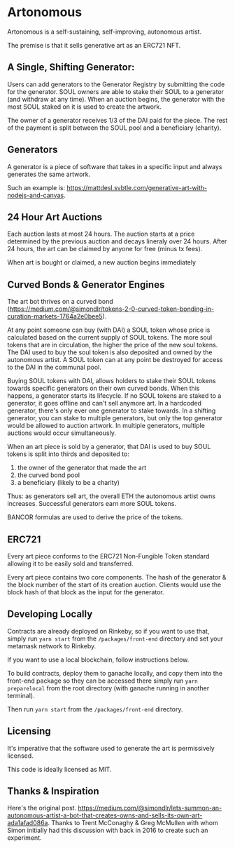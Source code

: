 # Artonomous

Artonomous is a self-sustaining, self-improving, autonomous artist.

The premise is that it sells generative art as an ERC721 NFT.

## A Single, Shifting Generator:

Users can add generators to the Generator Registry by submitting the code for the generator. SOUL owners are able to stake their SOUL to a generator (and withdraw at any time). When an auction begins, the generator with the most SOUL staked on it is used to create the artwork.

The owner of a generator receives 1/3 of the DAI paid for the piece. The rest of the payment is split between the SOUL pool and a beneficiary (charity).

## Generators

A generator is a piece of software that takes in a specific input and always generates the same artwork.

Such an example is: https://mattdesl.svbtle.com/generative-art-with-nodejs-and-canvas.

## 24 Hour Art Auctions

Each auction lasts at most 24 hours. The auction starts at a price determined by the previous auction and decays lineraly over 24 hours. After 24 hours, the art can be claimed by anyone for free (minus tx fees).

When art is bought or claimed, a new auction begins immediately

## Curved Bonds & Generator Engines

The art bot thrives on a curved bond (https://medium.com/@simondlr/tokens-2-0-curved-token-bonding-in-curation-markets-1764a2e0bee5).

At any point someone can buy (with DAI) a SOUL token whose price is calculated based on the current supply of SOUL tokens. The more soul tokens that are in circulation, the higher the price of the new soul tokens. The DAI used to buy the soul token is also deposited and owned by the autonomous artist. A SOUL token can at any point be destroyed for access to the DAI in the communal pool.

Buying SOUL tokens with DAI, allows holders to stake their SOUL tokens towards specific generators on their own curved bonds. When this happens, a generator starts its lifecycle. If no SOUL tokens are staked to a generator, it goes offline and can't sell anymore art. In a hardcoded generator, there's only ever one generator to stake towards. In a shifting generator, you can stake to multiple generators, but only the top generator would be allowed to auction artwork. In multiple generators, multiple auctions would occur simultaneously.

When an art piece is sold by a generator, that DAI is used to buy SOUL tokens is split into thirds and deposited to:

1. the owner of the generator that made the art
2. the curved bond pool
3. a beneficiary (likely to be a charity)

Thus: as generators sell art, the overall ETH the autonomous artist owns increases. Successful generators earn more SOUL tokens.

BANCOR formulas are used to derive the price of the tokens.

## ERC721

Every art piece conforms to the ERC721 Non-Fungible Token standard allowing it to be easily sold and transferred.

Every art piece contains two core components. The hash of the generator & the block number of the start of its creation auction. Clients would use the block hash of that block as the input for the generator.

## Developing Locally

Contracts are already deployed on Rinkeby, so if you want to use that, simply run `yarn start` from the `/packages/front-end` directory and set your metamask network to Rinkeby.

If you want to use a local blockchain, follow instructions below.

To build contracts, deploy them to ganache locally, and copy them into the front-end package so they can be accessed there simply run `yarn preparelocal` from the root directory (with ganache running in another terminal).

Then run `yarn start` from the `/packages/front-end` directory.

## Licensing

It's imperative that the software used to generate the art is permissively licensed.

This code is ideally licensed as MIT.

## Thanks & Inspiration

Here's the original post. https://medium.com/@simondlr/lets-summon-an-autonomous-artist-a-bot-that-creates-owns-and-sells-its-own-art-ada1afad086a. Thanks to Trent McConaghy & Greg McMullen with whom Simon initially had this discussion with back in 2016 to create such an experiment.

